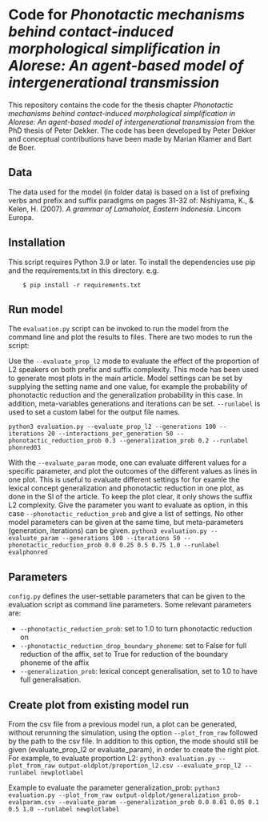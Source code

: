 # Code for _Phonotactic mechanisms behind contact-induced morphological simplification in Alorese: An agent-based model of intergenerational transmission_
This repository contains the code for the thesis chapter _Phonotactic mechanisms behind contact-induced morphological simplification in Alorese: An agent-based model of intergenerational transmission_ from the PhD thesis of Peter Dekker. The code has been developed by Peter Dekker and conceptual contributions have been made by Marian Klamer and Bart de Boer.


## Data
The data used for the model (in folder data) is based on a list of prefixing verbs and prefix and suffix paradigms on pages 31-32 of: Nishiyama, K., & Kelen, H. (2007). _A grammar of Lamaholot, Eastern Indonesia_. Lincom Europa.

## Installation

This script requires Python 3.9 or later. To install the dependencies use pip and the requirements.txt in this directory. e.g.

```
    $ pip install -r requirements.txt
```


## Run model
The ``evaluation.py`` script can be invoked to run the model from the command line and plot the results to files. There are two modes to run the script:

Use the ``--evaluate_prop_l2`` mode to evaluate the effect of the proportion of L2 speakers on both prefix and suffix complexity. This mode has been used to generate most plots in the main article. Model settings can be set by supplying the setting name and one value, for example the probability of phonotactic reduction and the generalization probability in this case. In addition, meta-variables generations and iterations can be set. ``--runlabel`` is used to set a custom label for the output file names.

```python3 evaluation.py --evaluate_prop_l2 --generations 100 --iterations 20 --interactions_per_generation 50 --phonotactic_reduction_prob 0.3 --generalization_prob 0.2 --runlabel phonred03```

With the ``--evaluate_param`` mode, one can evaluate different values for a specific parameter, and plot the outcomes of the different values as lines in one plot. This is useful to evaluate different settings for for examle the lexical concept generalization and phonotactic reduction in one plot, as done in the SI of the article. To keep the plot clear, it only shows the suffix L2 complexity. Give the parameter you want to evaluate as option, in this case ``--phonotactic_reduction_prob`` and give a list of settings. No other model parameters can be given at the same time, but meta-parameters (generation, iterations) can be given.
```python3 evaluation.py --evaluate_param --generations 100 --iterations 50 --phonotactic_reduction_prob 0.0 0.25 0.5 0.75 1.0 --runlabel evalphonred```

## Parameters
``config.py`` defines the user-settable parameters that can be given to the evaluation script as command line parameters. Some relevant parameters are:
 - ``--phonotactic_reduction_prob``: set to 1.0 to turn phonotactic reduction on
 - ``--phonotactic_reduction_drop_boundary_phoneme``: set to False for full reduction of the affix, set to True for reduction of the boundary phoneme of the affix
 - ``--generalization_prob``: lexical concept generalisation, set to 1.0 to have full generalisation.

 ## Create plot from existing model run
 From the csv file from a previous model run, a plot can be generated, without rerunning the simulation, using the option ``--plot_from_raw`` followed by the path to the csv file. In addition to this option, the mode should still be given (evaluate_prop_l2 or evaluate_param), in order to create the right plot. For example, to evaluate proportion L2:
 ```python3 evaluation.py --plot_from_raw output-oldplot/proportion_l2.csv --evaluate_prop_l2 --runlabel newplotlabel```

 Example to evaluate the parameter generalization_prob:
 ```python3 evaluation.py --plot_from_raw output-oldplot/generalization_prob-evalparam.csv --evaluate_param --generalization_prob 0.0 0.01 0.05 0.1 0.5 1.0 --runlabel newplotlabel```